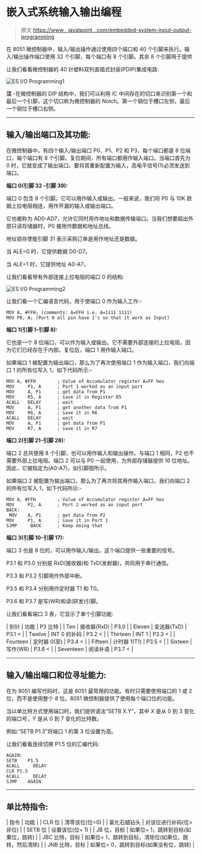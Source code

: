 # 嵌入式系统输入输出编程

> 原文:[https://www . javatpoint . com/embedded-system-input-output-programming](https://www.javatpoint.com/embedded-system-input-output-programming)

在 8051 微控制器中，输入/输出操作通过使用四个端口和 40 个引脚来执行。输入/输出操作端口使用 32 个引脚，每个端口有 8 个引脚。其余 8 个引脚用于提供

让我们看看微控制器的 40 针塑料双列直插式封装(PDIP)集成电路:

![ES I/O Programming1](../Images/d7c099133b117662441c1b032d7b684e.png)

**注** -在微控制器的 DIP 结构中，我们可以利用 IC 中间存在的切口来识别第一个和最后一个引脚，这个切口称为微控制器的 Notch。第一个销位于槽口左侧，最后一个销位于槽口右侧。

* * *

## 输入/输出端口及其功能:

在微控制器中，有四个输入/输出端口 P0、P1、P2 和 P3，每个端口都是 8 位端口，每个端口有 8 个引脚。复位期间，所有端口都用作输入端口。当端口首先为 0 时，它就变成了输出端口。要将其重新配置为输入，高电平信号(1)必须发送到端口。

**端口 0(引脚 32 -引脚 39):**

端口 0 包含 8 个引脚。它可以用作输入或输出。一般来说，我们将 P0 与 10K 欧姆上拉电阻相连，用作开漏的输入或输出端口。

它也被称为 AD0-AD7，允许它同时用作地址和数据传输端口。当我们想要超出外部只读存储器时，P0 被用作数据和地址总线。

地址锁存使能引脚 31 表示采购订单是用作地址还是数据。

当 ALE=0 时，它提供数据 D0-D7。

当 ALE=1 时，它提供地址 A0-A7。

让我们看看带有外部连接上拉电阻的端口 0 的结构:

![ES I/O Programming2](../Images/4868a10cfec146bb41f5899a10543797.png)

让我们看一个汇编语言代码，用于使端口 0 作为输入工作:-

```
MOV A, #FFH; (comments: A=FFH i.e. A=1111 1111)
MOV P0, A; (Port 0 all pin have 1's so that it work as Input)

```

**端口 1(引脚 1-引脚 8):**

它也是一个 8 位端口，可以作为输入或输出。它不需要外部连接的上拉电阻，因为它们已经存在于内部。复位后，端口 1 用作输入端口。

如果端口 1 被配置为输出端口，那么为了再次使用端口 1 作为输入端口，我们向端口 1 的所有位写入 1，如下代码所示:-

```
MOV	A, #FFH        ; Value of Accumulator register A=FF hex
MOV 	P1, A      ; Port 1 worked as an input port
MOV 	A, P1      ; get data from P1
MOV 	R5, A      ; save it in Register R5
ACALL   DELAY      ; wait
MOV 	A, P1      ; get another data from P1
MOV 	R6, A      ; save it in R6
ACALL   DELAY      ; wait
MOV 	A, P1      ; get data from P1
MOV 	R7, A      ; save it in R7

```

**端口 2(引脚 21-引脚 28):**

端口 2 总共使用 8 个引脚，也可以用作输入和输出操作。与端口 1 相同，P2 也不需要外部上拉电阻。端口 2 可以与 P0 一起使用，为外部存储器提供 16 位地址。因此，它被指定为(A0-A7)，如引脚图所示。

如果端口 2 被配置为输出端口，那么为了再次将其用作输入端口，我们向端口 2 的所有位写入 1，如下代码所示:-

```
MOV	A, #FFH        ; Value of Accumulator register A=FF hex
MOV 	P2, A      ; Port 2 worked as an input port
BACK:
 MOV 	A, P1      ; get data from P2
MOV 	P1, A      ; save it in Port 1
SJMP     BACK      ; Keep doing that

```

**端口 3(引脚 10-引脚 17):**

端口 3 也是 8 位的，可以用作输入/输出。这个端口提供一些重要的信号。

P3.1 和 P3.0 分别是 RxD(接收器)和 TxD(发射器)，共同用于串行通信。

P3.3 和 P3.2 引脚用作外部中断。

P3.5 和 P3.4 分别用作定时器 T1 和 T0。

P3.6 和 P3.7 是写(WR)和读(研发)引脚。

让我们看看端口 3 表，它显示了单个引脚功能:

| 别针 | 功能 | P3 比特 |
| Ten | 接收器(RxD) | P3.0 |
| Eleven | 变送器(TxD) | P3.1 < |
| Twelve | INT 0 的补码 | P3.2 < |
| Thirteen | INT 1 | P3.3 < |
| Fourteen | 定时器 0(至) | P3.4 < |
| Fifteen | 计时器 1(T1) | P3.5 < |
| Sixteen | 写作(WR) | P3.6 < |
| Seventeen | 阅读补语 | P3.7 < |

* * *

## 输入/输出端口和位寻址能力:

在为 8051 编写代码时，这是 8051 最常用的功能。有时只需要使用端口的 1 或 2 位，而不是使用整个 8 位。8051 微控制器提供了使用每个端口位的功能。

当以单比特方式使用端口时，我们提供语法“SETB X.Y”，其中 X 是从 0 到 3 变化的端口号，Y 是从 0 到 7 变化的比特数。

例如:“SETB P1.3”将端口 1 的第 3 位设置为高。

让我们看看连续切换 P1.5 位的汇编代码:

```
AGAIN:
SETB	P1.5
ACALL     DELAY
CLR	P1.5
ACALL     DELAY
SJMP	AGAIN

```

* * *

## 单比特指令:

| 指令 | 功能 |
| CLR 位 | 清零该位(位=0) |
| 氯化石蜡钻头 | 对该位进行补码(位=非位) |
| SETB 位 | 设置该位(位= 1) |
| JB 位，目标 | 如果位= 1，跳转到目标(如果位，跳转) |
| JBC 比特，目标 | 如果位= 1，跳转到目标，清除位(如果位，跳转，然后清除) |
| JNB 比特，目标 | 如果位= 0，跳转到目标(如果没有位，跳转) |
